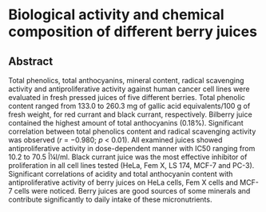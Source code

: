 # Biological activity and chemical composition of different berry juices

## Abstract

Total phenolics, total anthocyanins, mineral content, radical scavenging activity and antiproliferative activity against human cancer cell lines were evaluated in fresh pressed juices of five different berries. Total phenolic content ranged from 133.0 to 260.3 mg of gallic acid equivalents/100 g of fresh weight, for red currant and black currant, respectively. Bilberry juice contained the highest amount of total anthocyanins (0.18%). Significant correlation between total phenolics content and radical scavenging activity was observed (_r_ = −0.980; _p_ &lt; 0.01). All examined juices showed antiproliferative activity in dose-dependent manner with IC50 ranging from 10.2 to 70.5 Î¼l/ml. Black currant juice was the most effective inhibitor of proliferation in all cell lines tested (HeLa, Fem X, LS 174, MCF-7 and PC-3). Significant correlations of acidity and total anthocyanin content with antiproliferative activity of berry juices on HeLa cells, Fem X cells and MCF-7 cells were noticed. Berry juices are good sources of some minerals and contribute significantly to daily intake of these micronutrients.